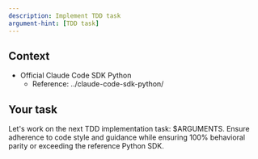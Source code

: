 ```yaml
---
description: Implement TDD task
argument-hint: [TDD task]
---
```


## Context

- Official Claude Code SDK Python
  - Reference: ../claude-code-sdk-python/

## Your task

Let's work on the next TDD implementation task: $ARGUMENTS. Ensure adherence to code style and guidance while ensuring 100% behavioral parity or exceeding the reference Python SDK.
